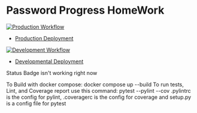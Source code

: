 # Password Progress HomeWork

[![Production Workflow](https://github.com/MaxLozada/PasswordProg/actions/workflows/prod.yml/badge.svg)](https://github.com/MaxLozada/PasswordProg/actions/workflows/prod.yml)

* [Production Deployment](https://pwdprogressprod.herokuapp.com/)


[![Development Workflow](https://github.com/MaxLozada/PasswordProg/actions/workflows/dev.yml/badge.svg)](https://github.com/MaxLozada/PasswordProg/actions/workflows/dev.yml)

* [Developmental Deployment](https://pwdprogressdev.herokuapp.com/)


Status Badge isn't working right now


To Build with docker compose: docker compose up --build
To run tests, Lint, and Coverage report use this command: pytest --pylint --cov
.pylintrc is the config for pylint, .coveragerc is the config for coverage and setup.py is a config file for pytest
